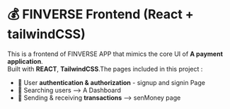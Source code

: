 # 💰 FINVERSE Frontend (React + tailwindCSS)

This is a frontend of FINVERSE APP that mimics the core UI of **A payment application**.  
Built with **REACT**, **TailwindCSS**.The pages included in this project : 
- 🔐 User **authentication & authorization** - signup and signin Page 
- 🔎 Searching users  --> A Dashboard
- 💸 Sending & receiving **transactions**  --> senMoney page 
  


